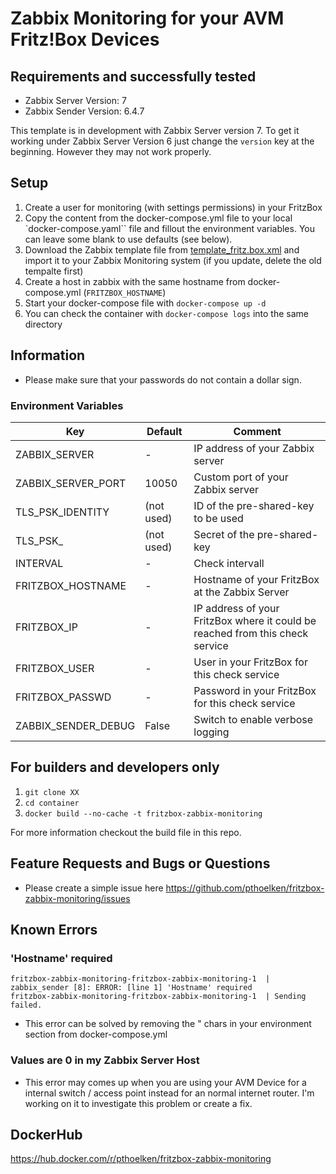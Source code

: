 # Zabbix Monitoring for your AVM Fritz!Box Devices
## Requirements and successfully tested
- Zabbix Server Version: 7
- Zabbix Sender Version: 6.4.7

This template is in development with Zabbix Server version 7. To get it working under Zabbix Server Version 6 just change the `version` key at the beginning. However they may not work properly.

## Setup
1. Create a user for monitoring (with settings permissions) in your FritzBox
2. Copy the content from the docker-compose.yml file to your local `docker-compose.yaml`` file and fillout the environment variables. You can leave some blank to use defaults (see below).
3. Download the Zabbix template file from [template_fritz.box.xml](https://github.com/pthoelken/fritzbox-zabbix-monitoring/blob/master/templates) and import it to your Zabbix Monitoring system (if you update, delete the old tempalte first)
4. Create a host in zabbix with the same hostname from docker-compose.yml (```FRITZBOX_HOSTNAME```)
5. Start your docker-compose file with ```docker-compose up -d```
6. You can check the container with ```docker-compose logs``` into the same directory

## Information
- Please make sure that your passwords do not contain a dollar sign.

### Environment Variables

|  Key  |  Default  |  Comment  |
| ----- | --------- | --------- |
|  ZABBIX_SERVER  |  -  |  IP address of your Zabbix server  |
|  ZABBIX_SERVER_PORT  |  10050  |  Custom port of your Zabbix server  |
|  TLS_PSK_IDENTITY  |  (not used)  |  ID of the pre-shared-key to be used  |
|  TLS_PSK_  |  (not used)  |  Secret of the pre-shared-key  |
|  INTERVAL  |  -  |  Check intervall  |
|  FRITZBOX_HOSTNAME  |  -  |  Hostname of your FritzBox at the Zabbix Server  |
|  FRITZBOX_IP  |  -  |  IP address of your FritzBox where it could be reached from this check service  |
|  FRITZBOX_USER  |  -  |  User in your FritzBox for this check service  |
|  FRITZBOX_PASSWD  |  -  |  Password in your FritzBox for this check service  |
|  ZABBIX_SENDER_DEBUG  |  False  |  Switch to enable verbose logging  |

## For builders and developers only
1. ```git clone XX```
2. ```cd container```
3. ```docker build --no-cache -t fritzbox-zabbix-monitoring```

For more information checkout the build file in this repo.

## Feature Requests and Bugs or Questions
- Please create a simple issue here https://github.com/pthoelken/fritzbox-zabbix-monitoring/issues

## Known Errors
### 'Hostname' required
```
fritzbox-zabbix-monitoring-fritzbox-zabbix-monitoring-1  | zabbix_sender [8]: ERROR: [line 1] 'Hostname' required
fritzbox-zabbix-monitoring-fritzbox-zabbix-monitoring-1  | Sending failed.
```
- This error can be solved by removing the " chars in your environment section from docker-compose.yml

### Values are 0 in my Zabbix Server Host
- This error may comes up when you are using your AVM Device for a internal switch / access point instead for an normal internet router. I'm working on it to investigate this problem or create a fix. 

## DockerHub
https://hub.docker.com/r/pthoelken/fritzbox-zabbix-monitoring
